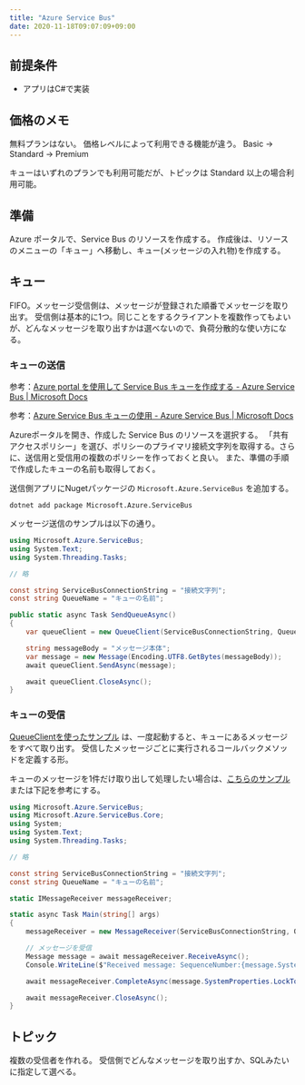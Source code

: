 ```yaml
---
title: "Azure Service Bus"
date: 2020-11-18T09:07:09+09:00
---
```


## 前提条件

* アプリはC#で実装

## 価格のメモ

無料プランはない。
価格レベルによって利用できる機能が違う。
Basic → Standard → Premium

キューはいずれのプランでも利用可能だが、トピックは Standard 以上の場合利用可能。

## 準備
Azure ポータルで、Service Bus のリソースを作成する。
作成後は、リソースのメニューの「キュー」へ移動し、キュー(メッセージの入れ物)を作成する。

## キュー
FIFO。メッセージ受信側は、メッセージが登録された順番でメッセージを取り出す。
受信側は基本的に1つ。同じことをするクライアントを複数作ってもよいが、どんなメッセージを取り出すかは選べないので、負荷分散的な使い方になる。

### キューの送信
参考：[Azure portal を使用して Service Bus キューを作成する - Azure Service Bus | Microsoft Docs](https://docs.microsoft.com/ja-jp/azure/service-bus-messaging/service-bus-quickstart-portal)

参考：[Azure Service Bus キューの使用 - Azure Service Bus | Microsoft Docs](https://docs.microsoft.com/ja-jp/azure/service-bus-messaging/service-bus-dotnet-get-started-with-queues)

Azureポータルを開き、作成した Service Bus のリソースを選択する。
「共有アクセスポリシー」を選び、ポリシーのプライマリ接続文字列を取得する。さらに、送信用と受信用の複数のポリシーを作っておくと良い。
また、準備の手順で作成したキューの名前も取得しておく。

送信側アプリにNugetパッケージの `Microsoft.Azure.ServiceBus` を追加する。

```
dotnet add package Microsoft.Azure.ServiceBus
```

メッセージ送信のサンプルは以下の通り。

```csharp
using Microsoft.Azure.ServiceBus;
using System.Text;
using System.Threading.Tasks;

// 略

const string ServiceBusConnectionString = "接続文字列";
const string QueueName = "キューの名前";

public static async Task SendQueueAsync()
{
    var queueClient = new QueueClient(ServiceBusConnectionString, QueueName);

    string messageBody = "メッセージ本体";
    var message = new Message(Encoding.UTF8.GetBytes(messageBody));
    await queueClient.SendAsync(message);

    await queueClient.CloseAsync();
}
```

### キューの受信
[QueueClientを使ったサンプル](https://github.com/Azure/azure-service-bus/tree/master/samples/DotNet/GettingStarted/Microsoft.Azure.ServiceBus/BasicSendReceiveUsingQueueClient) は、一度起動すると、キューにあるメッセージをすべて取り出す。
受信したメッセージごとに実行されるコールバックメソッドを定義する形。

キューのメッセージを1件だけ取り出して処理したい場合は、[こちらのサンプル](https://github.com/Azure/azure-service-bus/tree/master/samples/DotNet/GettingStarted/Microsoft.Azure.ServiceBus/SendReceiveUsingMessageSenderReceiver) または下記を参考にする。

```csharp
using Microsoft.Azure.ServiceBus;
using Microsoft.Azure.ServiceBus.Core;
using System;
using System.Text;
using System.Threading.Tasks;

// 略

const string ServiceBusConnectionString = "接続文字列";
const string QueueName = "キューの名前";

static IMessageReceiver messageReceiver;

static async Task Main(string[] args)
{
    messageReceiver = new MessageReceiver(ServiceBusConnectionString, QueueName, ReceiveMode.PeekLock);

    // メッセージを受信
    Message message = await messageReceiver.ReceiveAsync();
    Console.WriteLine($"Received message: SequenceNumber:{message.SystemProperties.SequenceNumber} Body:{Encoding.UTF8.GetString(message.Body)}");

    await messageReceiver.CompleteAsync(message.SystemProperties.LockToken);

    await messageReceiver.CloseAsync();
}
```

## トピック
複数の受信者を作れる。
受信側でどんなメッセージを取り出すか、SQLみたいに指定して選べる。